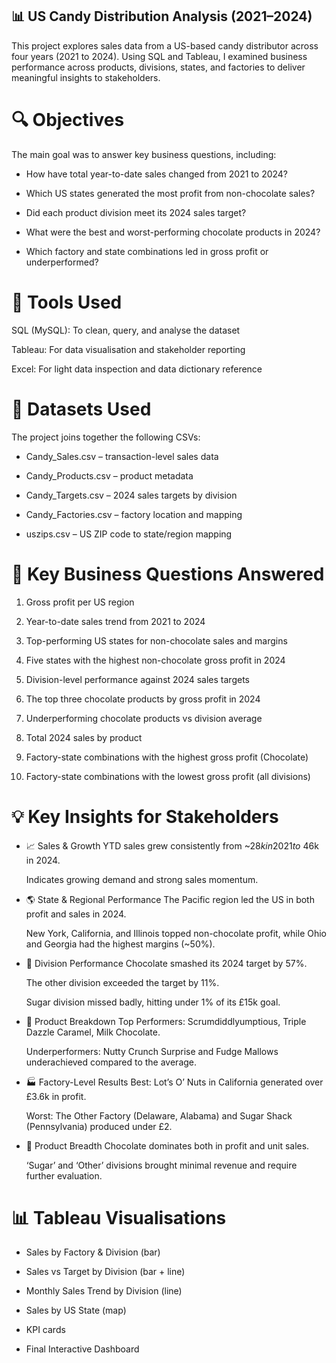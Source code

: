 ## 📊 US Candy Distribution Analysis (2021–2024)
This project explores sales data from a US-based candy distributor across four years (2021 to 2024). Using SQL and Tableau, I examined business performance across products, divisions, states, and factories to deliver meaningful insights to stakeholders.

# 🔍 Objectives
The main goal was to answer key business questions, including:

- How have total year-to-date sales changed from 2021 to 2024?

- Which US states generated the most profit from non-chocolate sales?

- Did each product division meet its 2024 sales target?

- What were the best and worst-performing chocolate products in 2024?

- Which factory and state combinations led in gross profit or underperformed?

# 🧮 Tools Used
SQL (MySQL): To clean, query, and analyse the dataset

Tableau: For data visualisation and stakeholder reporting

Excel: For light data inspection and data dictionary reference

# 📁 Datasets Used
The project joins together the following CSVs:

- Candy_Sales.csv – transaction-level sales data

- Candy_Products.csv – product metadata

- Candy_Targets.csv – 2024 sales targets by division

- Candy_Factories.csv – factory location and mapping

- uszips.csv – US ZIP code to state/region mapping

# 🧠 Key Business Questions Answered
1. Gross profit per US region

2. Year-to-date sales trend from 2021 to 2024

3. Top-performing US states for non-chocolate sales and margins

4. Five states with the highest non-chocolate gross profit in 2024

5. Division-level performance against 2024 sales targets

6. The top three chocolate products by gross profit in 2024

7. Underperforming chocolate products vs division average

8. Total 2024 sales by product

9. Factory-state combinations with the highest gross profit (Chocolate)

10. Factory-state combinations with the lowest gross profit (all divisions)

# 💡 Key Insights for Stakeholders
- 📈 Sales & Growth
  YTD sales grew consistently from ~$28k in 2021 to ~$46k in 2024.

  Indicates growing demand and strong sales momentum.

- 🌎 State & Regional Performance
  The Pacific region led the US in both profit and sales in 2024.

  New York, California, and Illinois topped non-chocolate profit, while Ohio and Georgia had the highest margins (~50%).

- 🎯 Division Performance
  Chocolate smashed its 2024 target by 57%.

  The other division exceeded the target by 11%.

  Sugar division missed badly, hitting under 1% of its £15k goal.

- 🍫 Product Breakdown
  Top Performers: Scrumdiddlyumptious, Triple Dazzle Caramel, Milk Chocolate.

  Underperformers: Nutty Crunch Surprise and Fudge Mallows underachieved compared to the average.

- 🏭 Factory-Level Results
  Best: Lot’s O’ Nuts in California generated over £3.6k in profit.

  Worst: The Other Factory (Delaware, Alabama) and Sugar Shack (Pennsylvania) produced under £2.

- 🧁 Product Breadth
  Chocolate dominates both in profit and unit sales.

  ‘Sugar’ and ‘Other’ divisions brought minimal revenue and require further evaluation.

# 📊 Tableau Visualisations
- Sales by Factory & Division (bar)

- Sales vs Target by Division (bar + line)

- Monthly Sales Trend by Division (line)

- Sales by US State (map)

- KPI cards

- Final Interactive Dashboard
